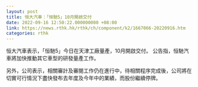```yaml
---
layout: post
title: 恒大汽車：「恒馳5」10月開啟交付
date: 2022-09-16 12:50:22.000000000 +08:00
link: https://news.rthk.hk/rthk/ch/component/k2/1667066-20220916.htm
categories: rthk
---
```


恒大汽車表示，「恒馳5」今日在天津工廠量產，10月開啟交付。 公告指，恒馳汽車將加快推動其它車型的研發量產工作。

另外，公司表示，相關審計及審閱工作仍在進行中，待相關程序完成後，公司將在切實可行情況下盡快發布去年度及今年中的業績，而股份繼續停牌。
